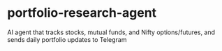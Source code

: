 # portfolio-research-agent
AI agent that tracks stocks, mutual funds, and Nifty options/futures, and sends daily portfolio updates to Telegram
